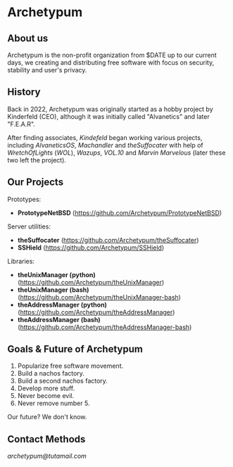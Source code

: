 # Archetypum

## About us

Archetypum is the non-profit organization from $DATE up to our current days, we creating and distributing free software with focus on security, stability 
and user's privacy. 

## History

Back in 2022, Archetypum was originally started as a hobby project by Kinderfeld (CEO), although it was initially called "Alvanetics" and later "F.E.A.R".

After finding associates, _Kindefeld_ began working various projects, including _AlvaneticsOS_, _Machandler_ and _theSuffocater_ with help of _WretchOfLights_ (_WOL_),
_Wazups_, _VOL.10_ and _Marvin Marvelous_ (later these two left the project).

## Our Projects

Prototypes:
- **PrototypeNetBSD** (https://github.com/Archetypum/PrototypeNetBSD)

Server utilities:
- **theSuffocater** (https://github.com/Archetypum/theSuffocater)
- **SSHield** (https://github.com/Archetypum/SSHield)

Libraries:
- **theUnixManager (python)** (https://github.com/Archetypum/theUnixManager)
- **theUnixManager (bash)** (https://github.com/Archetypum/theUnixManager-bash)
- **theAddressManager (python)** (https://github.com/Archetypum/theAddressManager)
- **theAddressManager (bash)** (https://github.com/Archetypum/theAddressManager-bash)

## Goals & Future of Archetypum

1. Popularize free software movement. 
2. Build a nachos factory.
3. Build a second nachos factory.
4. Develop more stuff.
5. Never become evil.
6. Never remove number 5.

Our future? We don't know.

## Contact Methods

_archetypum@tutamail.com_
